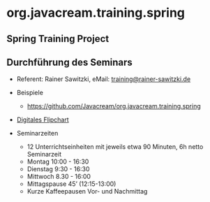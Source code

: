 # org.javacream.training.spring

## Spring Training Project


## Durchführung des Seminars
* Referent: Rainer Sawitzki, eMail: training@rainer-sawitzki.de

* Beispiele
  * https://github.com/Javacream/org.javacream.training.spring

* [Digitales Flipchart](https://docs.google.com/presentation/d/1DjRJPPZwpb2O5tMAGapbQJE4LKndWqd1xM-zdZ4owq4/edit?usp=sharing)
  
* Seminarzeiten
  * 12 Unterrichtseinheiten mit jeweils etwa 90 Minuten, 6h netto Seminarzeit
  * Montag 10:00 - 16:30
  * Dienstag 9:30 - 16:30
  * Mittwoch 8.30 - 16:00
  * Mittagspause 45’ (12:15-13:00)
  * Kurze Kaffeepausen Vor- und Nachmittag
   
